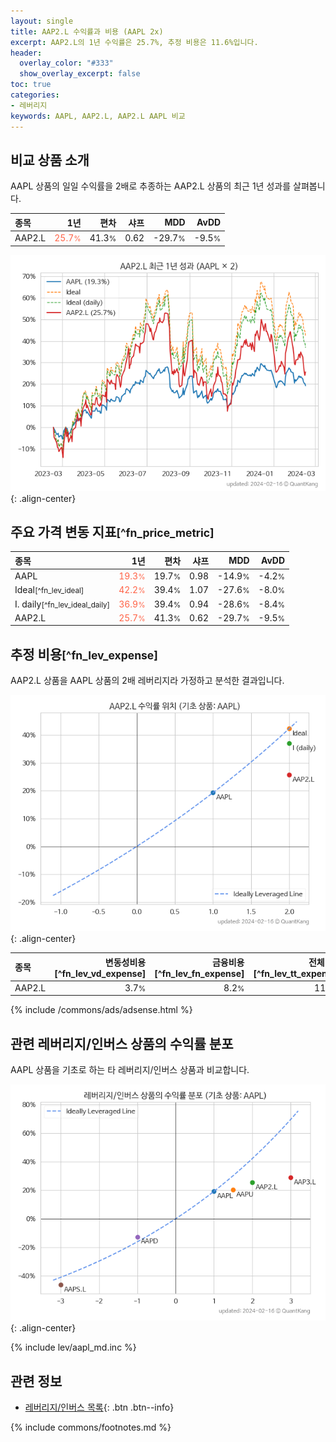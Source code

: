 ```yaml
---
layout: single
title: AAP2.L 수익률과 비용 (AAPL 2x)
excerpt: AAP2.L의 1년 수익률은 25.7%, 추정 비용은 11.6%입니다.
header:
  overlay_color: "#333"
  show_overlay_excerpt: false
toc: true
categories:
- 레버리지
keywords: AAPL, AAP2.L, AAP2.L AAPL 비교
---
```


## 비교 상품 소개


AAPL 상품의 일일 수익률을 2배로 추종하는 AAP2.L 상품의 최근 1년 성과를 살펴봅니다.





| **종목** | **1년** | **편차** | **샤프** | **MDD** | **AvDD** |
| :------------ | ------: | -----------: | -------: | ------: | -------: |
| AAP2.L | <span style="color: tomato">25.7<small>%</small></span> | 41.3<small>%</small> | 0.62 | -29.7<small>%</small> | -9.5<small>%</small> |

<!-- more -->


![AAP2.L](/lev/images/aap2.png){: .align-center}


## 주요 가격 변동 지표<small>[^fn_price_metric]</small>


| **종목** | **1년** | **편차** | **샤프** | **MDD** | **AvDD** |
| :------------ | ------: | -----------: | -------: | ------: | -------: |
| AAPL | <span style="color: tomato">19.3<small>%</small></span> | 19.7<small>%</small> | 0.98 | -14.9<small>%</small> | -4.2<small>%</small> |
| Ideal<small>[^fn_lev_ideal]</small> | <span style="color: tomato">42.2<small>%</small></span> | 39.4<small>%</small> | 1.07 | -27.6<small>%</small> | -8.0<small>%</small> |
| I. daily<small>[^fn_lev_ideal_daily]</small> | <span style="color: tomato">36.9<small>%</small></span> | 39.4<small>%</small> | 0.94 | -28.6<small>%</small> | -8.4<small>%</small> |
| AAP2.L | <span style="color: tomato">25.7<small>%</small></span> | 41.3<small>%</small> | 0.62 | -29.7<small>%</small> | -9.5<small>%</small> |


## 추정 비용<small>[^fn_lev_expense]</small><a id="expense"></a>

AAP2.L 상품을 AAPL 상품의 2배 레버리지라 가정하고 분석한 결과입니다.

![AAP2.L](/lev/images/aap2_ideal.png){: .align-center}

| **종목** | **변동성비용**[^fn_lev_vd_expense] | **금융비용**[^fn_lev_fn_expense] | **전체비용**[^fn_lev_tt_expense] |
| :------------ | ------: | -----------: | -------: |
| AAP2.L | 3.7<small>%</small> | 8.2<small>%</small> | 11.6<small>%</small> |

{% include /commons/ads/adsense.html %}



## 관련 레버리지/인버스 상품의 수익률 분포

AAPL 상품을 기초로 하는 타 레버리지/인버스 상품과 비교합니다.

![AAPL](/lev/images/aapl_ideal.png){: .align-center}

{% include lev/aapl_md.inc %}


## 관련 정보

- [레버리지/인버스 목록](/lev/){: .btn .btn--info}

{% include commons/footnotes.md %}
